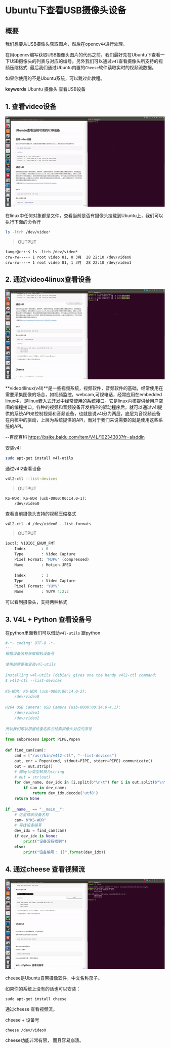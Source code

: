 # Ubuntu下查看USB摄像头设备


## 概要
我们想要从USB摄像头获取图片，然后在opencv中进行处理。

在用opencv编写获取USB摄像头图片的代码之前，我们最好先在Ubuntu下查看一下USB摄像头的列表与对应的编号。另外我们可以通过`v4l`查看摄像头所支持的视频压缩格式. 最后我们通过Ubuntu内置的`Cheese`软件读取实时的视频流数据。

如果你使用的不是Ubuntu系统，可以跳过此教程。

**keywords** Ubuntu 摄像头 查看USB设备

## 1. 查看video设备

![ls查看USB摄像头列表](./image/ls-check-usb-device-list.gif)



在linux中任何对象都是文件，查看当前是否有摄像头挂载到Ubuntu上，我们可以执行下面的命令行

```bash
ls -ltrh /dev/video*
```

> OUTPUT
```
fange@cr:~$ ls -ltrh /dev/video*
crw-rw----+ 1 root video 81, 0 3月  28 22:10 /dev/video0
crw-rw----+ 1 root video 81, 1 3月  28 22:10 /dev/video1
```



## 2. 通过video4linux查看设备

![v4l查看USB摄像头列表](./image/use-v4l-check-camera-devices.gif)



**video4linux(v4l)**是一些视频系统，视频软件，音频软件的基础，经常使用在需要采集图像的场合，如视频监控，webcam,可视电话，经常应用在embedded linux中，是linux嵌入式开发中经常使用的系统接口。它是linux内核提供给用户空间的编程接口，各种的视频和音频设备开发相应的驱动程序后，就可以通过v4l提供的系统API来控制视频和音频设备，也就是说v4l分为两层，底层为音视频设备在内核中的驱动，上层为系统提供的API，而对于我们来说需要的就是使用这些系统的API。

--百度百科 https://baike.baidu.com/item/V4L/10234303?fr=aladdin



安装v4l
```bash
sudo apt-get install v4l-utils
```

通过v4l2查看设备
```bash
v4l2-ctl --list-devices
```


>OUTPUT
```
KS-WDR: KS-WDR (usb-0000:00:14.0-1):
	/dev/video0
```



查看当前摄像头支持的视频压缩格式

```
v4l2-ctl -d /dev/video0 --list-formats
```

> OUTPUT

```python
ioctl: VIDIOC_ENUM_FMT
	Index       : 0
	Type        : Video Capture
	Pixel Format: 'MJPG' (compressed)
	Name        : Motion-JPEG

	Index       : 1
	Type        : Video Capture
	Pixel Format: 'YUYV'
	Name        : YUYV 4:2:2

```

可以看到摄像头，支持两种格式



## 3. V4L + Python  查看设备号

在python里面我们可以借助`v4l-utils` 跟python

```python
#-*- coding: UTF-8 -*-
'''
根据设备名称获取相机设备号

使用前需要先安装v4l-utils

Installing v4l-utils (debian) gives one the handy v4l2-ctl command:
$ v4l2-ctl --list-devices

KS-WDR: KS-WDR (usb-0000:00:14.0-2):
	/dev/video0

H264 USB Camera: USB Camera (usb-0000:00:14.0-4.1):
	/dev/video1
	/dev/video2

所以我们可以根据设备名称去检索摄像头对应的序号
'''
from subprocess import PIPE,Popen

def find_cam(cam):
    cmd = ["/usr/bin/v4l2-ctl", "--list-devices"]
    out, err = Popen(cmd, stdout=PIPE, stderr=PIPE).communicate()
    out = out.strip()
    # 降byte类型转换为string
    # out = str(out)
    for dev_name, dev_idx in [i.split(b"\n\t") for i in out.split(b"\n\n")]:
        if cam in dev_name:
            return dev_idx.decode('utf8')
    return None
    
if __name__ == "__main__":
    # 这里修改设备名称
    cam= b"KS-WDR"
    # 寻找设备编号
    dev_idx = find_cam(cam)
    if dev_idx is None:
        print("设备没有找到")
    else:
        print("设备编号： {}".format(dev_idx))
```



## 4. 通过cheese 查看视频流 

![cheese读入视频](./image/cheese-read-video.gif)



cheese是Ubuntu自带摄像软件，中文名称茄子。

如果你的系统上没有的话也可以安装：

```
sudo apt-get install cheese
```



通过cheese 查看视频流。

cheese + 设备号

```
cheese /dev/video0
```

cheese功能非常有限， 而且容易崩溃。

